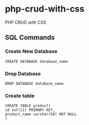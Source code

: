 # php-crud-with-css
PHP CRUD with CSS

## SQL Commands

### Create New Database
    CREATE DATABASE database_name

### Drop Database
    DROP DATABASE database_name

### Create table
    CREATE TABLE product(
	id int(11) PRIMARY KEY,
    product_name varchar(50) NOT NULL
    )